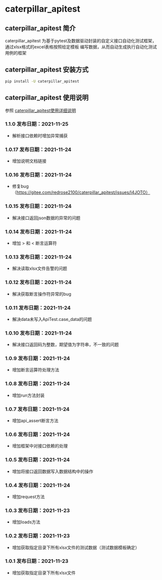 # caterpillar_apitest
## caterpillar_apitest 简介
caterpillar_apitest 为基于pytest及数据驱动封装的自定义接口自动化测试框架，通过xlsx格式的excel表格按照给定模板
编写数据，从而自动生成执行自动化测试用例的框架

## caterpillar_apitest 安装方式

```bash
pip install -U caterpillar_apitest
```

## caterpillar_apitest 使用说明

参照 [caterpillar_apitest使用详细说明](https://blog.csdn.net/redrose2100/article/details/121525929)

### 1.1.0   发布日期：2021-11-25
* 解析接口依赖时增加异常捕获

### 1.0.17  发布日期：2021-11-24
* 增加说明文档链接

### 1.0.16  发布日期：2021-11-24
* 修复bug（https://gitee.com/redrose2100/caterpillar_apitest/issues/I4JOTO）

### 1.0.15  发布日期：2021-11-24

* 解决接口返回json数据的异常的问题

### 1.0.14  发布日期：2021-11-24

* 增加 > 和 < 断言运算符

### 1.0.13  发布日期：2021-11-24

* 解决读取xlsx文件告警的问题

### 1.0.12  发布日期：2021-11-24

* 解决获取断言操作符异常的bug

### 1.0.11  发布日期：2021-11-24

* 解决data未写入ApiTest.case_data的问题

### 1.0.10  发布日期：2021-11-24

* 解决接口返回码为整数，期望值为字符串，不一致的问题

### 1.0.9  发布日期：2021-11-24

* 增加断言运算符处理方法

### 1.0.8  发布日期：2021-11-24

* 增加run方法封装

### 1.0.7  发布日期：2021-11-24

* 增加api_assert断言方法

### 1.0.6  发布日期：2021-11-24

* 增加框架中对接口依赖的处理

### 1.0.5  发布日期：2021-11-24

* 增加将接口返回数据写入数据结构中的操作

### 1.0.4  发布日期：2021-11-24

* 增加request方法

### 1.0.3  发布日期：2021-11-23

* 增加loads方法

### 1.0.2  发布日期：2021-11-23

* 增加获取指定目录下所有xlsx文件的测试数据（测试数据模板确定）

### 1.0.1  发布日期：2021-11-23

* 增加获取指定目录下所有xlsx文件